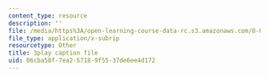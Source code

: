 ```yaml
---
content_type: resource
description: ''
file: /media/https%3A/open-learning-course-data-rc.s3.amazonaws.com/8-06-quantum-physics-iii-spring-2018/06cba58f7ea257189f5537de6ee4d172_pgEFvhkEp-c.vtt
file_type: application/x-subrip
resourcetype: Other
title: 3play caption file
uid: 06cba58f-7ea2-5718-9f55-37de6ee4d172
---
```

